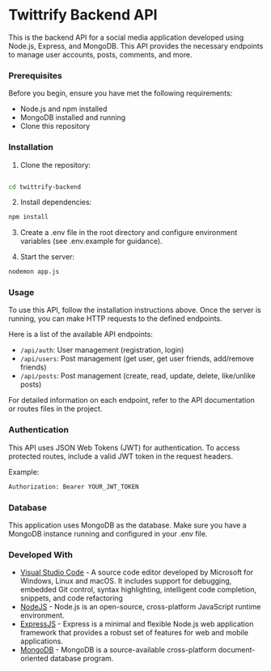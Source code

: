 # Twittrify Backend API

This is the backend API for a social media application developed using Node.js, Express, and MongoDB. This API provides the necessary endpoints to manage user accounts, posts, comments, and more.

### Prerequisites

Before you begin, ensure you have met the following requirements:

- Node.js and npm installed
- MongoDB installed and running
- Clone this repository


### Installation

1. Clone the repository:

```bash

cd twittrify-backend
```

2. Install dependencies:
```bash
npm install
```

3. Create a .env file in the root directory and configure environment variables (see .env.example for guidance).

4. Start the server:
```bash
nodemon app.js
```

### Usage

To use this API, follow the installation instructions above. Once the server is running, you can make HTTP requests to the defined endpoints.

Here is a list of the available API endpoints:

- `/api/auth`: User management (registration, login)
- `/api/users`: Post management (get user, get user friends, add/remove friends)
- `/api/posts`: Post management (create, read, update, delete, like/unlike posts)

For detailed information on each endpoint, refer to the API documentation or routes files in the project.


### Authentication

This API uses JSON Web Tokens (JWT) for authentication. To access protected routes, include a valid JWT token in the request headers.

Example:

```bash
Authorization: Bearer YOUR_JWT_TOKEN
```


### Database

This application uses MongoDB as the database. Make sure you have a MongoDB instance running and configured in your .env file.


### Developed With

* [Visual Studio Code](https://code.visualstudio.com/) - A source code editor developed by Microsoft for Windows, Linux and macOS. It includes support for debugging, embedded Git control, syntax highlighting, intelligent code completion, snippets, and code refactoring
* [NodeJS](https://nodejs.org/) - Node.js is an open-source, cross-platform JavaScript runtime environment.
* [ExpressJS](https://expressjs.com/) - Express is a minimal and flexible Node.js web application framework that provides a robust set of features for web and mobile applications.
* [MongoDB](https://www.mongodb.com/) - MongoDB is a source-available cross-platform document-oriented database program.
